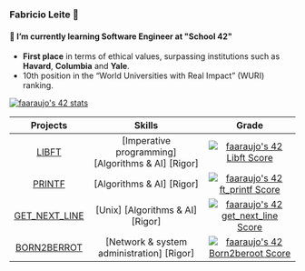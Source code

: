 ### Fabricio Leite 👋
#### 🌱 I’m currently learning Software Engineer at "School 42"
- **First place** in terms of ethical values, surpassing institutions such as\
**Havard**, **Columbia** and **Yale**.
- 10th position in the “World Universities with Real Impact” (WURI) ranking.

[![faaraujo's 42 stats](https://badge42.vercel.app/api/v2/clgrr2va0002108jo3cc5foww/stats?cursusId=21&coalitionId=piscine)](https://github.com/JaeSeoKim/badge42)

Projects | Skills | Grade | 
:-------:|:------:|:-----:|
[LIBFT](https://github.com/faleite/42libft) | [Imperative programming] [Algorithms & AI] [Rigor] | [![faaraujo's 42 Libft Score](https://badge42.vercel.app/api/v2/clgrr2va0002108jo3cc5foww/project/3061823)](https://github.com/JaeSeoKim/badge42)
[PRINTF](https://github.com/faleite/42printf) | [Algorithms & AI] [Rigor] | [![faaraujo's 42 ft_printf Score](https://badge42.vercel.app/api/v2/clgrr2va0002108jo3cc5foww/project/3085967)](https://github.com/JaeSeoKim/badge42)
[GET_NEXT_LINE](https://github.com/faleite/42get_next_line) | [Unix] [Algorithms & AI] [Rigor] | [![faaraujo's 42 get_next_line Score](https://badge42.vercel.app/api/v2/clgrr2va0002108jo3cc5foww/project/3095904)](https://github.com/JaeSeoKim/badge42)
[BORN2BERROT](https://github.com/faleite/42born2beroot) | [Network & system administration] [Rigor] | [![faaraujo's 42 Born2beroot Score](https://badge42.vercel.app/api/v2/clgrr2va0002108jo3cc5foww/project/3116292)](https://github.com/JaeSeoKim/badge42)

<!--[![Anurag's GitHub stats](https://github-readme-stats.vercel.app/api?username=faleite)](https://github.com/anuraghazra/github-readme-stats)
![Anurag's GitHub stats](https://github-readme-stats.vercel.app/api?username=faleite&hide=contribs,prs&theme=react) -->
<!--
**faleite/faleite** is a ✨ _special_ ✨ repository because its `README.md` (this file) appears on your GitHub profile.

Here are some ideas to get you started:

- 🔭 I’m currently working on ...
- 🌱 I’m currently learning ...
- 👯 I’m looking to collaborate on ...
- 🤔 I’m looking for help with ...
- 💬 Ask me about ...
- 📫 How to reach me: ...
- 😄 Pronouns: ...
- ⚡ Fun fact: ...
-->
